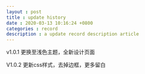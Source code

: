 ```yaml
---
layout : post
title : update history
date : 2020-03-13 10:16:24 +0800
categories : record
description : a update record description article
---
```


v1.0.1 更换至浅色主题，全新设计页面

V1.0.2 更新css样式，去掉边框，更多留白